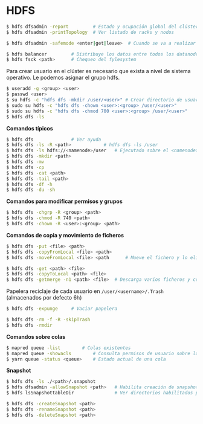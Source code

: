 # HDFS

```sh
$ hdfs dfsadmin -report		    # Estado y ocupación global del clúster
$ hdfs dfsadmin -printTopology	# Ver listado de racks y nodos

$ hdfs dfsadmin -safemode <enter|get|leave>	 # Cuando se va a realizar mantenimiento (no se permite escribir datos)

$ hdfs balancer			# Distribuye los datos entre todos los datanodes (recomendable tras añadir/eliminar servidores)
$ hdfs fsck <path>		# Chequeo del fylesystem
```

Para crear usuario en el clúster es necesario que exista a nivel de sistema operativo. Le podemos asignar el grupo hdfs.

```sh
$ useradd -g <group> <user>
$ passwd <user>
$ su hdfs -c "hdfs dfs -mkdir /user/<user>"	# Crear directorio de usuario en hdfs
$ sudo su hdfs -c "hdfs dfs -chown <user>:<group> /user/<user>"
$ sudo su hdfs -c "hdfs dfs -chmod 700 <user>:<group> /user/<user>"
$ hdfs dfs -ls
```

**Comandos típicos**

```sh
$ hdfs dfs				# Ver ayuda
$ hdfs dfs -ls -R <path>			# hdfs dfs -ls /user
$ hdfs dfs -ls hdfs://<namenode>/user	# Ejecutado sobre el <namenode>
$ hdfs dfs -mkdir <path>
$ hdfs dfs -mv
$ hdfs dfs -cp
$ hdfs dfs -cat <path>
$ hdfs dfs -tail <path>
$ hdfs dfs -df -h
$ hdfs dfs -du -sh
```

**Comandos para modificar permisos y grupos**

```sh
$ hdfs dfs -chgrp -R <group> <path>
$ hdfs dfs -chmod -R 740 <path>
$ hdfs dfs -chown -R <user>:<group> <path>
```

**Comandos de copia y movimiento de ficheros**

```sh
$ hdfs dfs -put <file> <path>
$ hdfs dfs -copyFromLocal <file> <path>
$ hdfs dfs -moveFromLocal <file> <path		# Mueve el fichero y lo elimina del origen

$ hdfs dfs -get <path> <file>
$ hdfs dfs -copyToLocal <path> <file>
$ hdfs dfs -getmerge -n1 <path> <file>	# Descarga varios ficheros y concatena en un único fichero (-n1 añade un fin de línea a cada fichero concatenado)
```

Papelera reciclaje de cada usuario en `/user/<username>/.Trash` (almacenados por defecto 6h)

```sh
$ hdfs dfs -expunge		# Vaciar papelera

$ hdfs dfs -rm -f -R -skipTrash
$ hdfs dfs -rmdir
```

**Comandos sobre colas**

```sh
$ mapred queue -list		# Colas existentes
$ mapred queue -showacls		# Consulta permisos de usuario sobre las colas
$ yarn queue -status <queue>	# Estado actual de una cola
```

**Snapshot**

```sh
$ hdfs dfs -ls ./<path>/.snapshot
$ hdfs dfsadmin -allowSnapshot <path>	# Habilita creación de snapshots en directorio
$ hdfs lsSnapshottableDir				# Ver directorios habilitados para snapshots

$ hdfs dfs -createSnapshot <path>
$ hdfs dfs -renameSnapshot <path>
$ hdfs dfs -deleteSnapshot <path>
```
